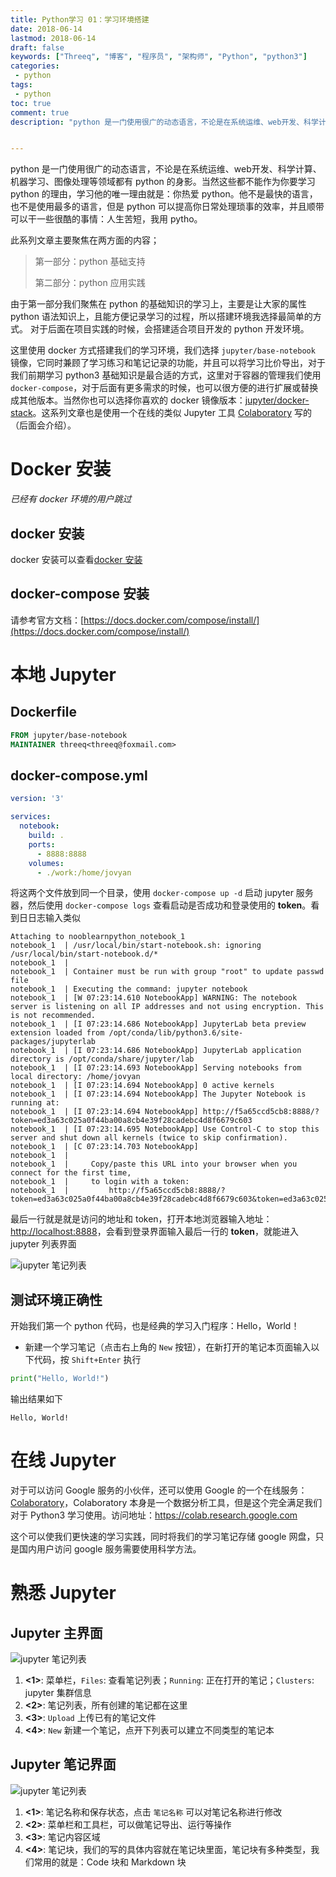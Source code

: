```yaml
---
title: Python学习 01：学习环境搭建
date: 2018-06-14
lastmod: 2018-06-14
draft: false
keywords: ["Threeq", "博客", "程序员", "架构师", "Python", "python3"]
categories:
 - python
tags:
 - python
toc: true
comment: true
description: "python 是一门使用很广的动态语言，不论是在系统运维、web开发、科学计算、机器学习、图像处理等领域都有 python 的身影。当然这些都不能作为你要学习 python 的理由，学习他的唯一理由就是：你热爱 python。他不是最快的语言，也不是使用最多的语言，但是 python 可以提高你日常处理琐事的效率，并且顺带可以干一些很酷的事情：人生苦短，我用 pytho。"


---
```


python 是一门使用很广的动态语言，不论是在系统运维、web开发、科学计算、机器学习、图像处理等领域都有 python 的身影。当然这些都不能作为你要学习 python 的理由，学习他的唯一理由就是：你热爱 python。他不是最快的语言，也不是使用最多的语言，但是 python 可以提高你日常处理琐事的效率，并且顺带可以干一些很酷的事情：人生苦短，我用 pytho。

此系列文章主要聚焦在两方面的内容；

> 第一部分：python 基础支持
>
> 第二部分：python 应用实践

由于第一部分我们聚焦在 python 的基础知识的学习上，主要是让大家的属性 python 语法知识上，且能方便记录学习的过程，所以搭建环境我选择最简单的方式。
对于后面在项目实践的时候，会搭建适合项目开发的 python 开发环境。

这里使用 docker 方式搭建我们的学习环境，我们选择 `jupyter/base-notebook` 镜像，它同时兼顾了学习练习和笔记记录的功能，并且可以将学习比价导出，对于我们前期学习 python3 基础知识是最合适的方式，这里对于容器的管理我们使用 `docker-compose`，对于后面有更多需求的时候，也可以很方便的进行扩展或替换成其他版本。当然你也可以选择你喜欢的 docker 镜像版本：[jupyter/docker-stack](https://hub.docker.com/u/jupyter/)。这系列文章也是使用一个在线的类似 Jupyter 工具 [Colaboratory](https://colab.research.google.com/) 写的（后面会介绍）。

<!--more-->

# Docker 安装

*已经有 docker 环境的用户跳过*

## docker 安装

docker 安装可以查看[docker 安装](https://blog.threeq.me/post/articles/noob-learn-sql/1-install-tools/#docker-%E5%AE%89%E8%A3%85)

## docker-compose 安装

请参考官方文档：[https://docs.docker.com/compose/install/](https://docs.docker.com/compose/install/)

# 本地 Jupyter


## Dockerfile


```Dockerfile
FROM jupyter/base-notebook
MAINTAINER threeq<threeq@foxmail.com>

```

## docker-compose.yml


```yaml
version: '3'

services:
  notebook:
    build: .
    ports:
      - 8888:8888
    volumes:
      - ./work:/home/jovyan
```

将这两个文件放到同一个目录，使用 `docker-compose up -d` 启动 jupyter 服务器，然后使用 `docker-compose logs` 查看启动是否成功和登录使用的 **token**。看到日日志输入类似

```
Attaching to nooblearnpython_notebook_1
notebook_1  | /usr/local/bin/start-notebook.sh: ignoring /usr/local/bin/start-notebook.d/*
notebook_1  |
notebook_1  | Container must be run with group "root" to update passwd file
notebook_1  | Executing the command: jupyter notebook
notebook_1  | [W 07:23:14.610 NotebookApp] WARNING: The notebook server is listening on all IP addresses and not using encryption. This is not recommended.
notebook_1  | [I 07:23:14.686 NotebookApp] JupyterLab beta preview extension loaded from /opt/conda/lib/python3.6/site-packages/jupyterlab
notebook_1  | [I 07:23:14.686 NotebookApp] JupyterLab application directory is /opt/conda/share/jupyter/lab
notebook_1  | [I 07:23:14.693 NotebookApp] Serving notebooks from local directory: /home/jovyan
notebook_1  | [I 07:23:14.694 NotebookApp] 0 active kernels
notebook_1  | [I 07:23:14.694 NotebookApp] The Jupyter Notebook is running at:
notebook_1  | [I 07:23:14.694 NotebookApp] http://f5a65ccd5cb8:8888/?token=ed3a63c025a0f44ba00a8cb4e39f28cadebc4d8f6679c603
notebook_1  | [I 07:23:14.695 NotebookApp] Use Control-C to stop this server and shut down all kernels (twice to skip confirmation).
notebook_1  | [C 07:23:14.703 NotebookApp]
notebook_1  |
notebook_1  |     Copy/paste this URL into your browser when you connect for the first time,
notebook_1  |     to login with a token:
notebook_1  |         http://f5a65ccd5cb8:8888/?token=ed3a63c025a0f44ba00a8cb4e39f28cadebc4d8f6679c603&token=ed3a63c025a0f44ba00a8cb4e39f28cadebc4d8f6679c603
```

最后一行就是就是访问的地址和 token，打开本地浏览器输入地址：[http://localhost:8888](http://localhost:8888)，会看到登录界面输入最后一行的 **token**，就能进入 jupyter 列表界面

![jupyter 笔记列表](/images/articles/noob-learn-python/01-jupyter-list.jpeg)



## 测试环境正确性

开始我们第一个 python 代码，也是经典的学习入门程序：Hello，World！

* 新建一个学习笔记（点击右上角的 `New` 按钮），在新打开的笔记本页面输入以下代码，按 `Shift+Enter` 执行


```python
print("Hello, World!")
```

输出结果如下

    Hello, World!


# 在线 Jupyter

 对于可以访问 Google 服务的小伙伴，还可以使用 Google 的一个在线服务：[Colaboratory](https://colab.research.google.com/)，Colaboratory 本身是一个数据分析工具，但是这个完全满足我们对于 Python3 学习使用。访问地址：https://colab.research.google.com

这个可以使我们更快速的学习实践，同时将我们的学习笔记存储 google 网盘，只是国内用户访问 google 服务需要使用科学方法。


# 熟悉 Jupyter

## Jupyter 主界面

![jupyter 笔记列表](/images/articles/noob-learn-python/01-jupyter-desc.jpeg)

1. **<1>**: 菜单栏，`Files`: 查看笔记列表；`Running`: 正在打开的笔记；`Clusters`: jupyter 集群信息
2. **<2>**: 笔记列表，所有创建的笔记都在这里
3. **<3>**: `Upload` 上传已有的笔记文件
4. **<4>**: `New` 新建一个笔记，点开下列表可以建立不同类型的笔记本

## Jupyter 笔记界面

![jupyter 笔记列表](/images/articles/noob-learn-python/01-jupyter-note.jpeg)

1. **<1>**: 笔记名称和保存状态，点击 `笔记名称` 可以对笔记名称进行修改 
2. **<2>**: 菜单栏和工具栏，可以做笔记导出、运行等操作
3. **<3>**: 笔记内容区域
4. **<4>**: 笔记块，我们的写的具体内容就在笔记块里面，笔记块有多种类型，我们常用的就是：Code 块和 Markdown 块
